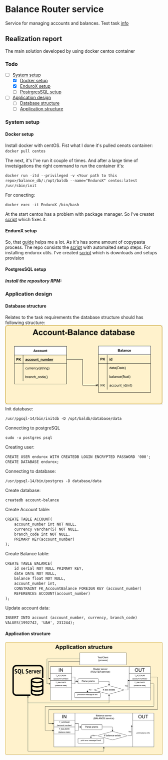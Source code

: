 # Balance Router service
Service for managing accounts and balances. Test task [info](./TASK_INFO.md)

## Realization report
The main solution developed by using docker centos container

### Todo
 - [ ] [System setup](#system_setup)
	 - [X] [Docker setup](#docker_setup)
	 - [X] [EnduroX setup](#endurox_setup)
	 - [ ] [PostrgresSQL setup](#database_setup)
 - [ ] [Application design](#application_setup)
	 - [ ] [Database structure](#database_structure)
	 - [ ] [Application structure](#application_structure)

### <a name="system_setup"></a> System setup
#### <a name="docker_setup"></a> Docker setup
Install docker with centOS. Fist what I done it's pulled cenots container:
`docker pull centos`

The next, it's I've run it couple of times. And after a large time of invetsigations the right command to run the container it's:
```
docker run -itd --privileged -v <Your path to this repo>/balance_db/:/opt/baldb --name="EnduroX" centos:latest /usr/sbin/init
```
For conecting:
```
docker exec -it EnduroX /bin/bash
```
At the start centos has a problem with package manager. So I've createt [script](./centos_setup.sh) which fixes it.
#### <a name="endurox_setup"></a> EnduroX setup
So, that [guide](https://www.endurox.org/dokuwiki/doku.php?id=endurox:v8.0.x:guides:getting_started_tutorial#_creating_the_server_process) helps me a lot. As it's has some amount of copypasta process. The repo consists the [script](./admin_setup) with automaited setup steps.
For installing endurox utils. I've created [script](./endurox_setup.sh) which is downloads and setups provision

#### <a name="database_setup"></a> PostgresSQL setup
##### Install the repository RPM:

### <a name="application_setup"></a> Application design
#### <a name="database_structure"></a> Database structure
Relates to the task requirements the database structure should has following structure:
![database](./resources/account_balance_database.svg)
Init database:
```
/usr/pgsql-14/bin/initdb -D /opt/baldb/database/data
```
Connecting to postgreSQL
```
sudo -u postgres psql
```
Creating user:
```
CREATE USER endurox WITH CREATEDB LOGIN ENCRYPTED PASSWORD '000';
CREATE DATABASE endurox;
```
Connecting to database:
```
/usr/pgsql-14/bin/postgres -D database/data
```
Create database:
```
createdb account-balance
```

Create Account table:
```
CREATE TABLE ACCOUNT(
	account_number int NOT NULL,
	currency varchar(5) NOT NULL,
	branch_code int NOT NULL,
	PRIMARY KEY(account_number)
);
```
Create Balance table:
```
CREATE TABLE BALANCE(
	id serial NOT NULL PRIMARY KEY,
	date DATE NOT NULL,
	balance float NOT NULL,
	account_number int,
	CONSTRAINT FK_AccountBalance FOREIGN KEY (account_number)
	REFERENCES ACCOUNT(account_number)
);
```
Update account data:
```
INSERT INTO account (account_number, currency, branch_code)
VALUES(1992742, 'UAH', 231244);
```

#### <a name="application_structure"></a> Application structure
![application](./resources/account_balance.svg)
